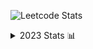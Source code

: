 ![Leetcode Stats](https://leetcard.jacoblin.cool/uselessstooge?ext=heatmap)

<details>

<summary>2023 Stats 📊</summary>

<h3>
  <a href="https://leetcode.com/rewind/?ref=uselessstooge">Rewind 🌀</a>
</h3>

<img width="491" alt="main-stats" src="https://github.com/ArtemBaskal/ArtemBaskal/assets/45331104/6fe32f06-b19f-4116-bcae-4f2b35cac21a">
<br />
<img width="491" alt="top-0.6%" src="https://github.com/ArtemBaskal/ArtemBaskal/assets/45331104/08468188-18d3-49f3-aa80-ac31c462b4bc">

</details>



<!--
**ArtemBaskal/ArtemBaskal** is a ✨ _special_ ✨ repository because its `README.md` (this file) appears on your GitHub profile.

Here are some ideas to get you started:

- 🔭 I’m currently working on ...
- 🌱 I’m currently learning ...
- 👯 I’m looking to collaborate on ...
- 🤔 I’m looking for help with ...
- 💬 Ask me about ...
- 📫 How to reach me: ...
- 😄 Pronouns: ...
- ⚡ Fun fact: ...
-->
